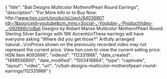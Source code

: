 {
    "title": "Bali Designs Multicolor MotherofPearl Round Earrings",
    "description": "For More Info or to Buy Now: http:\/\/www.hsn.com\/products\/seo\/8403680?rdr=1&sourceid=youtube&cm_mmc=Social-_-Youtube-_-ProductVideo-_-092666\r\nBali Designs by Robert Manse Multicolor MotherofPearl Round Sterling Silver Earrings with 18K Accents\nThese earrings will have everyone asking \"Where did you get those?\" Artfully arranged natural...\r\nPrices shown on the previously recorded video may not represent the current price.  View hsn.com to view the current selling price. HSN Item #092666",
    "videoid": "112331988",
    "date_created": "1498556800",
    "date_modified": "1503416864",
    "type": "captivate",
    "layout": "video",
    "url": "\/v\/bali-designs-multicolor-motherofpearl-round-earrings\/112331988"
}